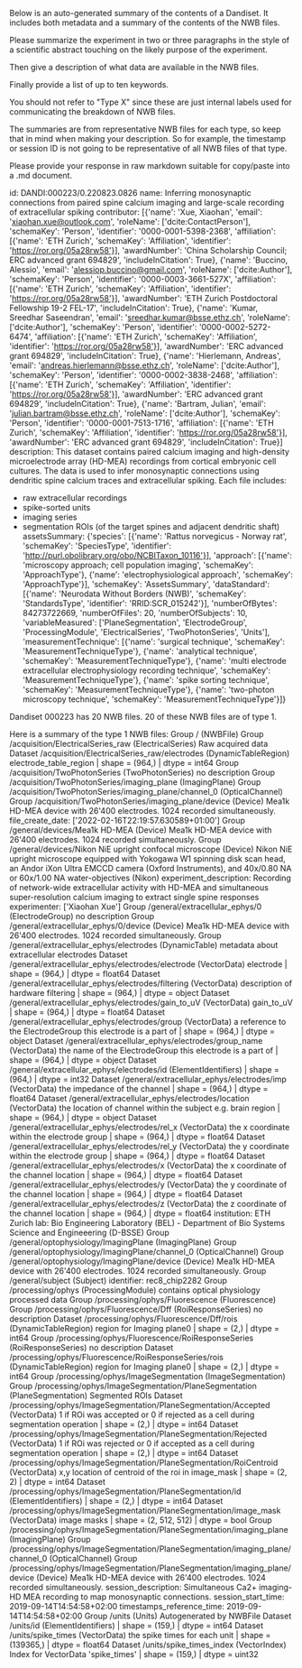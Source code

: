 
Below is an auto-generated summary of the contents of a Dandiset. It includes both metadata and a summary of the contents of the NWB files.

Please summarize the experiment in two or three paragraphs in the style of a scientific abstract touching on the likely purpose of the experiment.

Then give a description of what data are available in the NWB files.

Finally provide a list of up to ten keywords.

You should not refer to "Type X" since these are just internal labels used for communicating the breakdown of NWB files.

The summaries are from representative NWB files for each type, so keep that in mind when making your description. So for example, the timestamp or session ID is not going to be representative of all NWB files of that type.

Please provide your response in raw markdown suitable for copy/paste into a .md document.


id: DANDI:000223/0.220823.0826
name: Inferring monosynaptic connections from paired spine calcium imaging and large-scale recording of extracellular spiking
contributor: [{'name': 'Xue, Xiaohan', 'email': 'xiaohan.xue@outlook.com', 'roleName': ['dcite:ContactPerson'], 'schemaKey': 'Person', 'identifier': '0000-0001-5398-2368', 'affiliation': [{'name': 'ETH Zurich', 'schemaKey': 'Affiliation', 'identifier': 'https://ror.org/05a28rw58'}], 'awardNumber': 'China Scholarship Council; ERC advanced grant 694829', 'includeInCitation': True}, {'name': 'Buccino, Alessio', 'email': 'alessiop.buccino@gmail.com', 'roleName': ['dcite:Author'], 'schemaKey': 'Person', 'identifier': '0000-0003-3661-527X', 'affiliation': [{'name': 'ETH Zurich', 'schemaKey': 'Affiliation', 'identifier': 'https://ror.org/05a28rw58'}], 'awardNumber': 'ETH Zurich Postdoctoral Fellowship 19-2 FEL-17', 'includeInCitation': True}, {'name': 'Kumar, Sreedhar Saseendran', 'email': 'sreedhar.kumar@bsse.ethz.ch', 'roleName': ['dcite:Author'], 'schemaKey': 'Person', 'identifier': '0000-0002-5272-6474', 'affiliation': [{'name': 'ETH Zurich', 'schemaKey': 'Affiliation', 'identifier': 'https://ror.org/05a28rw58'}], 'awardNumber': 'ERC advanced grant 694829', 'includeInCitation': True}, {'name': 'Hierlemann, Andreas', 'email': 'andreas.hierlemann@bsse.ethz.ch', 'roleName': ['dcite:Author'], 'schemaKey': 'Person', 'identifier': '0000-0002-3838-2468', 'affiliation': [{'name': 'ETH Zurich', 'schemaKey': 'Affiliation', 'identifier': 'https://ror.org/05a28rw58'}], 'awardNumber': 'ERC advanced grant 694829', 'includeInCitation': True}, {'name': 'Bartram, Julian', 'email': 'julian.bartram@bsse.ethz.ch', 'roleName': ['dcite:Author'], 'schemaKey': 'Person', 'identifier': '0000-0001-7513-1716', 'affiliation': [{'name': 'ETH Zurich', 'schemaKey': 'Affiliation', 'identifier': 'https://ror.org/05a28rw58'}], 'awardNumber': 'ERC advanced grant 694829', 'includeInCitation': True}]
description: This dataset contains paired calcium imaging and high-density microelectrode array (HD-MEA) recordings from cortical embryonic cell cultures. 
The data is used to infer monosynaptic connections using dendritic spine calcium traces and extracellular spiking.
Each file includes:
- raw extracellular recordings 
- spike-sorted units
- imaging series
- segmentation ROIs (of the target spines and adjacent dendritic shaft)
assetsSummary: {'species': [{'name': 'Rattus norvegicus - Norway rat', 'schemaKey': 'SpeciesType', 'identifier': 'http://purl.obolibrary.org/obo/NCBITaxon_10116'}], 'approach': [{'name': 'microscopy approach; cell population imaging', 'schemaKey': 'ApproachType'}, {'name': 'electrophysiological approach', 'schemaKey': 'ApproachType'}], 'schemaKey': 'AssetsSummary', 'dataStandard': [{'name': 'Neurodata Without Borders (NWB)', 'schemaKey': 'StandardsType', 'identifier': 'RRID:SCR_015242'}], 'numberOfBytes': 84273722669, 'numberOfFiles': 20, 'numberOfSubjects': 10, 'variableMeasured': ['PlaneSegmentation', 'ElectrodeGroup', 'ProcessingModule', 'ElectricalSeries', 'TwoPhotonSeries', 'Units'], 'measurementTechnique': [{'name': 'surgical technique', 'schemaKey': 'MeasurementTechniqueType'}, {'name': 'analytical technique', 'schemaKey': 'MeasurementTechniqueType'}, {'name': 'multi electrode extracellular electrophysiology recording technique', 'schemaKey': 'MeasurementTechniqueType'}, {'name': 'spike sorting technique', 'schemaKey': 'MeasurementTechniqueType'}, {'name': 'two-photon microscopy technique', 'schemaKey': 'MeasurementTechniqueType'}]}

Dandiset 000223 has 20 NWB files.
20 of these NWB files are of type 1.


Here is a summary of the type 1 NWB files:
  Group / (NWBFile) 
  Group /acquisition/ElectricalSeries_raw (ElectricalSeries) Raw acquired data
  Dataset /acquisition/ElectricalSeries_raw/electrodes (DynamicTableRegion) electrode_table_region | shape = (964,) | dtype = int64
  Group /acquisition/TwoPhotonSeries (TwoPhotonSeries) no description
  Group /acquisition/TwoPhotonSeries/imaging_plane (ImagingPlane) 
  Group /acquisition/TwoPhotonSeries/imaging_plane/channel_0 (OpticalChannel) 
  Group /acquisition/TwoPhotonSeries/imaging_plane/device (Device) Mea1k HD-MEA device with 26'400 electrodes. 1024 recorded simultaneously.
  file_create_date: ['2022-02-16T22:19:57.630589+01:00']
  Group /general/devices/Mea1k HD-MEA (Device) Mea1k HD-MEA device with 26'400 electrodes. 1024 recorded simultaneously.
  Group /general/devices/Nikon NiE upright confocal microscope (Device) Nikon NiE upright microscope equipped with Yokogawa W1 spinning disk scan head, an Andor iXon Ultra EMCCD camera (Oxford Instruments), and 40x/0.80 NA or 60x/1.00 NA water-objectives (Nikon)
  experiment_description: Recording of network-wide extracellular activity with HD-MEA and simultaneous super-resolution calcium imaging to extract single spine responses
  experimenter: ['Xiaohan Xue']
  Group /general/extracellular_ephys/0 (ElectrodeGroup) no description
  Group /general/extracellular_ephys/0/device (Device) Mea1k HD-MEA device with 26'400 electrodes. 1024 recorded simultaneously.
  Group /general/extracellular_ephys/electrodes (DynamicTable) metadata about extracellular electrodes
  Dataset /general/extracellular_ephys/electrodes/electrode (VectorData) electrode | shape = (964,) | dtype = float64
  Dataset /general/extracellular_ephys/electrodes/filtering (VectorData) description of hardware filtering | shape = (964,) | dtype = object
  Dataset /general/extracellular_ephys/electrodes/gain_to_uV (VectorData) gain_to_uV | shape = (964,) | dtype = float64
  Dataset /general/extracellular_ephys/electrodes/group (VectorData) a reference to the ElectrodeGroup this electrode is a part of | shape = (964,) | dtype = object
  Dataset /general/extracellular_ephys/electrodes/group_name (VectorData) the name of the ElectrodeGroup this electrode is a part of | shape = (964,) | dtype = object
  Dataset /general/extracellular_ephys/electrodes/id (ElementIdentifiers)  | shape = (964,) | dtype = int32
  Dataset /general/extracellular_ephys/electrodes/imp (VectorData) the impedance of the channel | shape = (964,) | dtype = float64
  Dataset /general/extracellular_ephys/electrodes/location (VectorData) the location of channel within the subject e.g. brain region | shape = (964,) | dtype = object
  Dataset /general/extracellular_ephys/electrodes/rel_x (VectorData) the x coordinate within the electrode group | shape = (964,) | dtype = float64
  Dataset /general/extracellular_ephys/electrodes/rel_y (VectorData) the y coordinate within the electrode group | shape = (964,) | dtype = float64
  Dataset /general/extracellular_ephys/electrodes/x (VectorData) the x coordinate of the channel location | shape = (964,) | dtype = float64
  Dataset /general/extracellular_ephys/electrodes/y (VectorData) the y coordinate of the channel location | shape = (964,) | dtype = float64
  Dataset /general/extracellular_ephys/electrodes/z (VectorData) the z coordinate of the channel location | shape = (964,) | dtype = float64
  institution: ETH Zurich
  lab: Bio Engineering Laboratory (BEL) - Department of Bio Systems Science and Engineeering (D-BSSE)
  Group /general/optophysiology/ImagingPlane (ImagingPlane) 
  Group /general/optophysiology/ImagingPlane/channel_0 (OpticalChannel) 
  Group /general/optophysiology/ImagingPlane/device (Device) Mea1k HD-MEA device with 26'400 electrodes. 1024 recorded simultaneously.
  Group /general/subject (Subject) 
  identifier: rec8_chip2282
  Group /processing/ophys (ProcessingModule) contains optical physiology processed data
  Group /processing/ophys/Fluorescence (Fluorescence) 
  Group /processing/ophys/Fluorescence/Dff (RoiResponseSeries) no description
  Dataset /processing/ophys/Fluorescence/Dff/rois (DynamicTableRegion) region for Imaging plane0 | shape = (2,) | dtype = int64
  Group /processing/ophys/Fluorescence/RoiResponseSeries (RoiResponseSeries) no description
  Dataset /processing/ophys/Fluorescence/RoiResponseSeries/rois (DynamicTableRegion) region for Imaging plane0 | shape = (2,) | dtype = int64
  Group /processing/ophys/ImageSegmentation (ImageSegmentation) 
  Group /processing/ophys/ImageSegmentation/PlaneSegmentation (PlaneSegmentation) Segmented ROIs
  Dataset /processing/ophys/ImageSegmentation/PlaneSegmentation/Accepted (VectorData) 1 if ROi was accepted or 0 if rejected as a cell during segmentation operation | shape = (2,) | dtype = int64
  Dataset /processing/ophys/ImageSegmentation/PlaneSegmentation/Rejected (VectorData) 1 if ROi was rejected or 0 if accepted as a cell during segmentation operation | shape = (2,) | dtype = int64
  Dataset /processing/ophys/ImageSegmentation/PlaneSegmentation/RoiCentroid (VectorData) x,y location of centroid of the roi in image_mask | shape = (2, 2) | dtype = int64
  Dataset /processing/ophys/ImageSegmentation/PlaneSegmentation/id (ElementIdentifiers)  | shape = (2,) | dtype = int64
  Dataset /processing/ophys/ImageSegmentation/PlaneSegmentation/image_mask (VectorData) image masks | shape = (2, 512, 512) | dtype = bool
  Group /processing/ophys/ImageSegmentation/PlaneSegmentation/imaging_plane (ImagingPlane) 
  Group /processing/ophys/ImageSegmentation/PlaneSegmentation/imaging_plane/channel_0 (OpticalChannel) 
  Group /processing/ophys/ImageSegmentation/PlaneSegmentation/imaging_plane/device (Device) Mea1k HD-MEA device with 26'400 electrodes. 1024 recorded simultaneously.
  session_description: Simultaneous Ca2+ imaging-HD MEA recording to map monosynaptic connections.
  session_start_time: 2019-09-14T14:54:58+02:00
  timestamps_reference_time: 2019-09-14T14:54:58+02:00
  Group /units (Units) Autogenerated by NWBFile
  Dataset /units/id (ElementIdentifiers)  | shape = (159,) | dtype = int64
  Dataset /units/spike_times (VectorData) the spike times for each unit | shape = (139365,) | dtype = float64
  Dataset /units/spike_times_index (VectorIndex) Index for VectorData 'spike_times' | shape = (159,) | dtype = uint32
